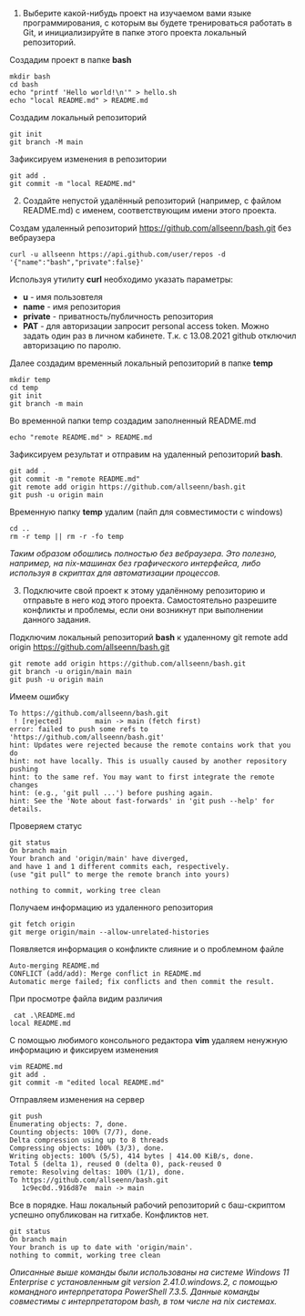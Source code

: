 1. Выберите какой-нибудь проект на изучаемом вами языке программирования, с которым вы будете тренироваться работать в Git, и инициализируйте в папке этого проекта локальный репозиторий.

Создадим проект в папке **bash**
```
mkdir bash
cd bash
echo "printf 'Hello world!\n'" > hello.sh
echo "local README.md" > README.md
```
Создадим локальный репозиторий
```
git init
git branch -M main
```
Зафиксируем изменения в репозитории
```
git add .
git commit -m "local README.md"
```

2. Создайте непустой удалённый репозиторий (например, с файлом README.md) с именем, соответствующим имени этого проекта.

Создам удаленный репозиторий https://github.com/allseenn/bash.git без вебраузера
```
curl -u allseenn https://api.github.com/user/repos -d '{"name":"bash","private":false}'
```
Используя утилиту **curl** необходимо указать параметры:
- **u** - имя пользовтеля
- **name** - имя репозитория
- **private** - приватность/публичность репозитория
- **PAT** - для авторизации запросит personal access token. Можно задать один раз в личном кабинете. Т.к. с 13.08.2021 github отключил авторизацию по паролю.

Далее создадим временный локальный репозиторий в папке **temp**
```
mkdir temp
cd temp
git init
git branch -m main
```

Во временной папки temp создадим заполненный README.md
```
echo "remote README.md" > README.md
```
Зафиксируем результат и отправим на удаленный репозиторий **bash**. 
```
git add .
git commit -m "remote README.md"
git remote add origin https://github.com/allseenn/bash.git
git push -u origin main
```
Временную папку **temp** удалим (пайп для совместимости с windows)
```
cd ..
rm -r temp || rm -r -fo temp
```
*Таким образом обошлись полностью без вебраузера. Это полезно, например, на nix-машинах без графического интерфейса, либо используя в скриптах для автоматизации процессов.*

3. Подключите свой проект к этому удалённому репозиторию и отправьте в него код этого проекта. Самостоятельно разрешите конфликты и проблемы, если они возникнут при выполнении данного задания.

Подключим локальный репозиторий **bash** к удаленному git remote add origin https://github.com/allseenn/bash.git
```
git remote add origin https://github.com/allseenn/bash.git
git branch -u origin/main main
git push -u origin main
```
Имеем ошибку
```
To https://github.com/allseenn/bash.git
 ! [rejected]        main -> main (fetch first)
error: failed to push some refs to 'https://github.com/allseenn/bash.git'
hint: Updates were rejected because the remote contains work that you do
hint: not have locally. This is usually caused by another repository pushing
hint: to the same ref. You may want to first integrate the remote changes
hint: (e.g., 'git pull ...') before pushing again.
hint: See the 'Note about fast-forwards' in 'git push --help' for details.
```
Проверяем статус
```
git status
On branch main
Your branch and 'origin/main' have diverged,
and have 1 and 1 different commits each, respectively.
(use "git pull" to merge the remote branch into yours)

nothing to commit, working tree clean
```
Получаем информацию из удаленного репозитория
```
git fetch origin
git merge origin/main --allow-unrelated-histories
```
Появляется информация о конфликте слияние и о проблемном файле
```
Auto-merging README.md
CONFLICT (add/add): Merge conflict in README.md
Automatic merge failed; fix conflicts and then commit the result.
```
При просмотре файла видим различия
```
 cat .\README.md
local README.md
```
С помощью любимого консольного редактора **vim** удаляем ненужную информацию и фиксируем изменения
```
vim README.md
git add .
git commit -m "edited local README.md"
```
Отправляем изменения на сервер
```
git push
Enumerating objects: 7, done.
Counting objects: 100% (7/7), done.
Delta compression using up to 8 threads
Compressing objects: 100% (3/3), done.
Writing objects: 100% (5/5), 414 bytes | 414.00 KiB/s, done.
Total 5 (delta 1), reused 0 (delta 0), pack-reused 0
remote: Resolving deltas: 100% (1/1), done.
To https://github.com/allseenn/bash.git
   1c9ec0d..916d87e  main -> main
```
Все в порядке. Наш локальный рабочий репозиторий с баш-скриптом успешно опубликован на гитхабе. Конфликтов нет.
```
git status
On branch main
Your branch is up to date with 'origin/main'.
nothing to commit, working tree clean
```

*Описанные выше команды были использованы на системе Windows 11 Enterprise c установленным git version 2.41.0.windows.2, с помощью командного интерпретатора PowerShell 7.3.5. Данные команды совместимы с интерпретатором bash, в том числе на nix системах.*
